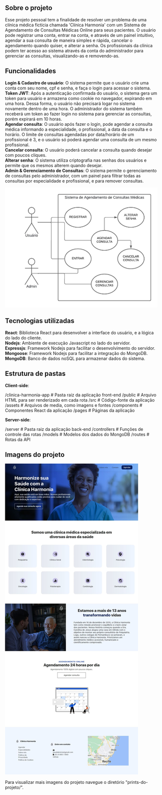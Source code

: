 ## Sobre o projeto

Esse projeto pessoal tem a finalidade de resolver um problema de uma clínica médica fictícia chamada 'Clínica Harmonia' com um Sistema de Agendamento de Consultas Médicas Online para seus pacientes. O usuário pode registrar uma conta, entrar na conta, e através de um painel intuitivo, agendar a sua consulta de maneira simples e rápida, cancelar o agendamento quando quiser, e alterar a senha. Os profissionais da clínica podem ter acesso ao sistema através da conta do administrador para gerenciar as consultas, visualizando-as e removendo-as.

## Funcionalidades

**Login & Cadastro de usuário**: O sistema permite que o usuário crie uma conta com seu nome, cpf e senha, e faça o login para acessar o sistema.  
**Token JWT**: Após a autenticação confirmada do usuário, o sistema gera um token para usuário e armazena como cookie no navegador, expirando em uma hora. Dessa forma, o usuário não precisará logar no sistema novamente dentro de uma hora. O administrador do sistema também receberá um token ao fazer login no sistema para gerenciar as consultas, porém expirará em 10 horas.  
**Agendar consulta**: O usuário após fazer o login, pode agendar a consulta médica informando a especialidade, o profissional, a data da consulta e o horário. O limite de consultas agendadas por data/horário de um profissional é 3, e o usuário só poderá agendar uma consulta de um mesmo profissional.  
**Cancelar consulta**: O usuário poderá cancelar a consulta quando desejar com poucos cliques.  
**Alterar senha**: O sistema utiliza criptografia nas senhas dos usuários e permite que os mesmos alterem quando desejar.  
**Admin & Gerenciamento de Consultas**: O sistema permite o gerenciamento de consultas pelo administrador, com um painel para filtrar todas as consultas por especialidade e profissional, e para remover consultas.  

!["Diagrama de caso de uso do sistema"](./docs/consultations-scheduling-diagram.jpeg)

## Tecnologias utilizadas

**React**: Biblioteca React para desenvolver a interface do usuário, e a lógica do lado do cliente.  
**Nodejs**: Ambiente de execução Javascript no lado do servidor.  
**Expressjs**: Framework Nodejs para facilitar o desenvolvimento do servidor.  
**Mongoose**: Framework Nodejs para facilitar a integração do MongoDB.  
**MongoDB**: Banco de dados noSQL para armazenar dados do sistema.  

## Estrutura de pastas

**Client-side**:  

/clinica-harmonia-app  # Pasta raiz da aplicação front-end
    /public            # Arquivo HTML para ser renderizado em cada rota
    /src               # Código-fonte da aplicação
        /assets        # Arquivos de media, como imagens e fontes
        /components    # Componentes React da aplicação
        /pages         # Páginas da aplicação

**Server-side**:  

/server                # Pasta raiz da aplicação back-end
    /controllers       # Funções de controle das rotas
    /models            # Modelos dos dados do MongoDB
    /routes            # Rotas da API

## Imagens do projeto

!["Página inicial em Desktop"](./docs/home-page-desktop.jpeg)
  
Para visualizar mais imagens do projeto navegue o diretório "prints-do-projeto/".